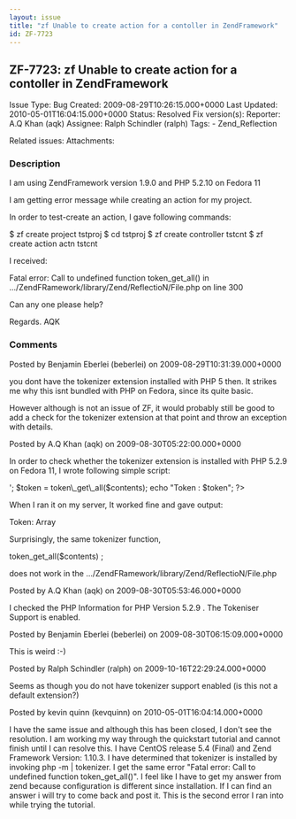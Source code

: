 ```yaml
---
layout: issue
title: "zf Unable to create action for a contoller in ZendFramework"
id: ZF-7723
---
```


ZF-7723: zf Unable to create action for a contoller in ZendFramework
--------------------------------------------------------------------

 Issue Type: Bug Created: 2009-08-29T10:26:15.000+0000 Last Updated: 2010-05-01T16:04:15.000+0000 Status: Resolved Fix version(s): 
 Reporter:  A.Q Khan (aqk)  Assignee:  Ralph Schindler (ralph)  Tags: - Zend\_Reflection
 
 Related issues: 
 Attachments: 
### Description

I am using ZendFramework version 1.9.0 and PHP 5.2.10 on Fedora 11

I am getting error message while creating an action for my project.

In order to test-create an action, I gave following commands:

$ zf create project tstproj $ cd tstproj $ zf create controller tstcnt $ zf create action actn tstcnt

I received:

Fatal error: Call to undefined function token\_get\_all() in .../ZendFRamework/library/Zend/ReflectioN/File.php on line 300

Can any one please help?

Regards. AQK

 

 

### Comments

Posted by Benjamin Eberlei (beberlei) on 2009-08-29T10:31:39.000+0000

you dont have the tokenizer extension installed with PHP 5 then. It strikes me why this isnt bundled with PHP on Fedora, since its quite basic.

However although is not an issue of ZF, it would probably still be good to add a check for the tokenizer extension at that point and throw an exception with details.

 

 

Posted by A.Q Khan (aqk) on 2009-08-30T05:22:00.000+0000

In order to check whether the tokenizer extension is installed with PHP 5.2.9 on Fedora 11, I wrote following simple script:

<?php $contents = '<?php echo; ?>'; $token = token\_get\_all($contents); echo "Token : $token"; ?>

When I ran it on my server, It worked fine and gave output:

Token: Array

Surprisingly, the same tokenizer function,

token\_get\_all($contents) ;

does not work in the .../ZendFRamework/library/Zend/ReflectioN/File.php

 

 

Posted by A.Q Khan (aqk) on 2009-08-30T05:53:46.000+0000

I checked the PHP Information for PHP Version 5.2.9 . The Tokeniser Support is enabled.

 

 

Posted by Benjamin Eberlei (beberlei) on 2009-08-30T06:15:09.000+0000

This is weird :-)

 

 

Posted by Ralph Schindler (ralph) on 2009-10-16T22:29:24.000+0000

Seems as though you do not have tokenizer support enabled (is this not a default extension?)

 

 

Posted by kevin quinn (kevquinn) on 2010-05-01T16:04:14.000+0000

I have the same issue and although this has been closed, I don't see the resolution. I am working my way through the quickstart tutorial and cannot finish until I can resolve this. I have CentOS release 5.4 (Final) and Zend Framework Version: 1.10.3. I have determined that tokenizer is installed by invoking php -m | tokenizer. I get the same error "Fatal error: Call to undefined function token\_get\_all()". I feel like I have to get my answer from zend because configuration is different since installation. If I can find an answer i will try to come back and post it. This is the second error I ran into while trying the tutorial.

 

 